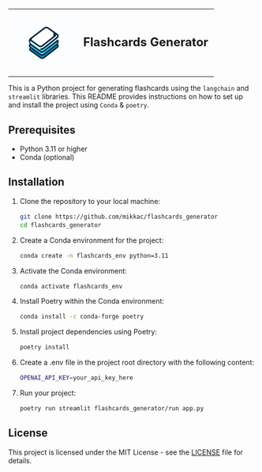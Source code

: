 <table>
  <tr>
    <td valign="middle">
      <img src="https://github.com/mikkac/flashcards_generator/blob/main/resources/logo.png?raw=true" width=128 height=128 alt="Alt text">
    </td>
    <td valign="middle" style="padding-left: 10px; font-size: 24px;">
      <strong>Flashcards Generator</strong>
    </td>
  </tr>
</table>



This is a Python project for generating flashcards using the `langchain` and `streamlit` libraries. This README provides instructions on how to set up and install the project using `Conda` & `poetry`.

## Prerequisites

- Python 3.11 or higher
- Conda (optional)

## Installation

1. Clone the repository to your local machine:

   ```bash
   git clone https://github.com/mikkac/flashcards_generator
   cd flashcards_generator
   ```

2. Create a Conda environment for the project:

   ```bash
   conda create -n flashcards_env python=3.11
   ```

3. Activate the Conda environment:

   ```bash
   conda activate flashcards_env
   ```

4. Install Poetry within the Conda environment:

   ```bash
   conda install -c conda-forge poetry
   ```

5. Install project dependencies using Poetry:

   ```bash
   poetry install
   ```
6. Create a .env file in the project root directory with the following content:

    ```bash
    OPENAI_API_KEY=your_api_key_here
    ```
7. Run your project:

   ```bash
   poetry run streamlit flashcards_generator/run app.py
   ```

## License

This project is licensed under the MIT License - see the [LICENSE](LICENSE) file for details.